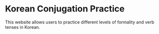 <h1>Korean Conjugation Practice</h1>
<p>This website allows users to practice different levels of formality and verb tenses in Korean.</p>
